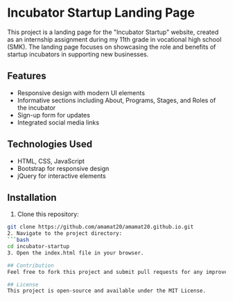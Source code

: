 # Incubator Startup Landing Page

This project is a landing page for the "Incubator Startup" website, created as an internship assignment during my 11th grade in vocational high school (SMK). The landing page focuses on showcasing the role and benefits of startup incubators in supporting new businesses.

## Features
- Responsive design with modern UI elements
- Informative sections including About, Programs, Stages, and Roles of the incubator
- Sign-up form for updates
- Integrated social media links

## Technologies Used
- HTML, CSS, JavaScript
- Bootstrap for responsive design
- jQuery for interactive elements

## Installation
1. Clone this repository:
```bash
git clone https://github.com/amamat20/amamat20.github.io.git
2. Navigate to the project directory:
```bash
cd incubator-startup
3. Open the index.html file in your browser.

## Contribution
Feel free to fork this project and submit pull requests for any improvements or additional features.

## License
This project is open-source and available under the MIT License.
